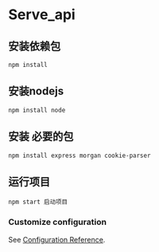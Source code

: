# Serve_api

## 安装依赖包 
```
npm install
```
## 安装nodejs
```
npm install node
```
## 安装 必要的包
```
npm install express morgan cookie-parser
```
## 运行项目
```
npm start 启动项目
```


### Customize configuration
See [Configuration Reference](https://cli.vuejs.org/config/).
